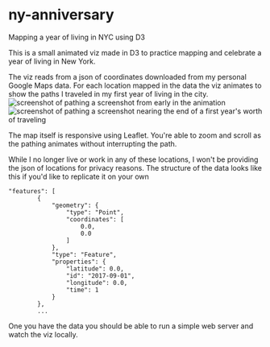 # ny-anniversary
Mapping a year of living in NYC using D3

This is a small animated viz made in D3 to practice mapping and celebrate a year of living in New York. 

The viz reads from a json of coordinates downloaded from my personal Google Maps data.
For each location mapped in the data the viz animates to show the paths I traveled in my first year of living in the city.
![screenshot of pathing](https://github.com/emilytag/ny-anniversary/blob/master/screenshots/pathing1.png)
a screenshot from early in the animation
![screenshot of pathing](https://github.com/emilytag/ny-anniversary/blob/master/screenshots/pathing3.png)
a screenshot nearing the end of a first year's worth of traveling

The map itself is responsive using Leaflet. You're able to zoom and scroll as the pathing animates without interrupting the path.

While I no longer live or work in any of these locations, I won't be providing the json of locations for privacy reasons.
The structure of the data looks like this if you'd like to replicate it on your own
```
"features": [
        {
            "geometry": {
                "type": "Point",
                "coordinates": [
                    0.0,
                    0.0
                ]
            },
            "type": "Feature",
            "properties": {
                "latitude": 0.0,
                "id": "2017-09-01",
                "longitude": 0.0,
                "time": 1
            }
        },
        ...
```
One you have the data you should be able to run a simple web server and watch the viz locally.
